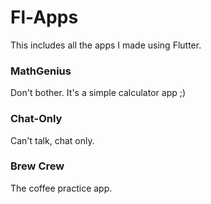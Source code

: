 # Fl-Apps

This includes all the apps I made using Flutter.

### MathGenius

Don't bother. It's a simple calculator app ;)

### Chat-Only

Can't talk, chat only.

### Brew Crew

The coffee practice app.
